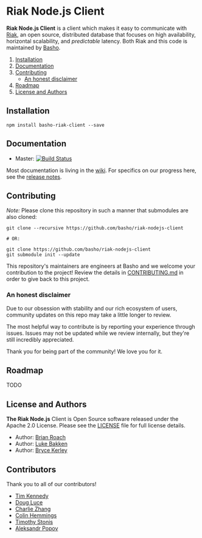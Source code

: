 Riak Node.js Client
==================

**Riak Node.js Client** is a client which makes it easy to communicate with [Riak](http://basho.com/riak/), an open source, distributed database that focuses on high availability, horizontal scalability, and *predictable*
latency. Both Riak and this code is maintained by [Basho](http://www.basho.com/).

1. [Installation](#installation)
2. [Documentation](#documentation)
3. [Contributing](#contributing)
	* [An honest disclaimer](#an-honest-disclaimer)
4. [Roadmap](#roadmap)
5. [License and Authors](#license-and-authors)

## Installation

`npm install basho-riak-client --save`

## Documentation

* Master: [![Build Status](https://travis-ci.org/basho/riak-nodejs-client.svg?branch=master)](https://travis-ci.org/basho/riak-nodejs-client)

Most documentation is living in the [wiki](https://github.com/basho/riak-nodejs-client/wiki). For specifics on our progress here, see the [release notes](https://github.com/basho/riak-nodejs-client/blob/master/RELNOTES.md). 


## Contributing

*Note:* Please clone this repository in such a manner that submodules are also cloned:

```
git clone --recursive https://github.com/basho/riak-nodejs-client

# OR:

git clone https://github.com/basho/riak-nodejs-client
git submodule init --update
```

This repository's maintainers are engineers at Basho and we welcome your contribution to the project! Review the details in [CONTRIBUTING.md](CONTRIBUTING.md) in order to give back to this project.

### An honest disclaimer

Due to our obsession with stability and our rich ecosystem of users, community updates on this repo may take a little longer to review. 

The most helpful way to contribute is by reporting your experience through issues. Issues may not be updated while we review internally, but they're still incredibly appreciated.

Thank you for being part of the community! We love you for it. 

## Roadmap

TODO

## License and Authors
**The Riak Node.js** Client is Open Source software released under the Apache 2.0 License. Please see the [LICENSE](LICENSE) file for full license details.

* Author: [Brian Roach](https://github.com/broach)
* Author: [Luke Bakken](http://bakken.io/)
* Author: [Bryce Kerley](https://github.com/bkerley)

## Contributors

Thank you to all of our contributors!

* [Tim Kennedy](https://github.com/stretchkennedy)
* [Doug Luce](https://github.com/dougluce) 
* [Charlie Zhang](https://github.com/charliezhang) 
* [Colin Hemmings](https://github.com/gonzohunter)
* [Timothy Stonis](https://github.com/tstonis)
* [Aleksandr Popov](https://github.com/mogadanez)
